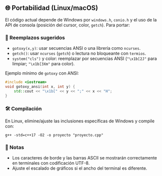 ## 🌐 Portabilidad (Linux/macOS)

El código actual depende de Windows por `windows.h`, `conio.h` y el uso de la API de consola (posición del cursor, color, `getch`). Para portar:

### 🔁 Reemplazos sugeridos
- `gotoxy(x,y)`: usar secuencias ANSI o una librería como `ncurses`.
- `getch()`: usar `ncurses` (`getch`) o lectura no bloqueante con `termios`.
- `system("cls")` y color: reemplazar por secuencias ANSI (`"\x1b[2J"` para limpiar; `"\x1b[3Xm"` para color).

Ejemplo mínimo de `gotoxy` con ANSI:
```cpp
#include <iostream>
void gotoxy_ansi(int x, int y) {
    std::cout << "\x1b[" << y << ";" << x << "H";
}
```

### 🛠️ Compilación
En Linux, elimine/ajuste las inclusiones específicas de Windows y compile con:
```
g++ -std=c++17 -O2 -o proyecto "proyecto.cpp"
```

### 📝 Notas
- Los caracteres de borde y las barras ASCII se mostrarán correctamente en terminales con codificación UTF-8.
- Ajuste el escalado de gráficos si el ancho del terminal es diferente.

